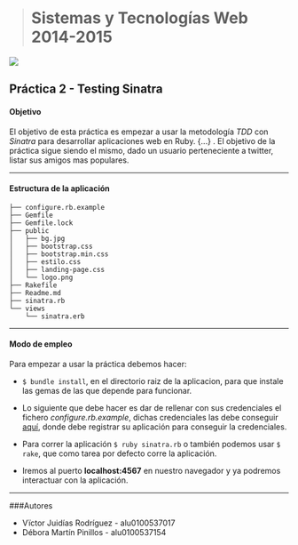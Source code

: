 > # Sistemas y Tecnologías Web 2014-2015

![](http://www.sinatrarb.com/images/logo.png)
## Práctica 2 - Testing Sinatra

#### Objetivo
El objetivo de esta práctica es empezar a usar la metodología *TDD* con *Sinatra* para desarrollar aplicaciones web en Ruby. {...} . El objetivo de la práctica sigue siendo el mismo, dado un usuario perteneciente a twitter, listar sus amigos mas populares.

- - -
#### Estructura de la aplicación
```
├── configure.rb.example
├── Gemfile
├── Gemfile.lock
├── public
│   ├── bg.jpg
│   ├── bootstrap.css
│   ├── bootstrap.min.css
│   ├── estilo.css
│   ├── landing-page.css
│   └── logo.png
├── Rakefile
├── Readme.md
├── sinatra.rb
└── views
    └── sinatra.erb
```

- - -

#### Modo de empleo
Para empezar a usar la práctica debemos hacer:

-   `$ bundle install`, en el directorio raiz de la aplicacion, para que instale las gemas de las que depende para funcionar.

-   Lo siguiente que debe hacer es dar de rellenar con sus credenciales el fichero *configure.rb.example*, dichas credenciales las debe conseguir [aquí](https://apps.twitter.com/), donde debe registrar su aplicación para conseguir la credenciales.

- Para correr la aplicación `$ ruby sinatra.rb` o también podemos usar `$ rake`, que como tarea por defecto corre la aplicación.

- Iremos al puerto **localhost:4567** en nuestro navegador y ya podremos interactuar con la aplicación.

- - -

###Autores

- Vïctor Juidías Rodríguez - alu0100537017
- Débora Martín Pinillos - alu0100537154









